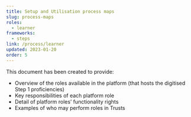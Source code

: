 ```yaml
---
title: Setup and Utilisation process maps
slug: process-maps
roles:
  - learner
frameworks:
  - steps
link: /process/learner
updated: 2023-01-20
order: 5
---
```

This document has been created to provide:​

- Overview of the roles available in the platform (that hosts the digitised Step 1 proficiencies)
- Key responsibilities of each platform role
- Detail of platform roles’ functionality rights
- Examples of who may perform roles in Trusts
